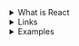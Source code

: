 <details>
  <summary>What is React</summary>
  
  - React is a JavaScript Library known for front-end development (or user interface).
  - It is popular due to its component-based architecture, Single Page Applications (SPAs), and Virtual DOM for building web applications that are fast, efficient, and scalable.

 

  
</details>
 <details>
    <summary>Links</summary>
    
  - [Geeks](https://www.geeksforgeeks.org/react/)
  - [Scimba](https://scrimba.com/learn-react-c0e/~04xn)
  - [React DEV](https://react.dev/learn)
    
  </details>
  <details>
    <summary>Examples</summary>

  - Image Example

    ```
    import { createElement } from "react"
    import { createRoot } from "react-dom/client"
    const root = createRoot(document.getElementById("root"))
    root.render(
        <main>
            <img src="react-logo.png" />
            <h1>This is another element</h1>
        </main>
    )
    ```
  
  - s
  - Basic Example

   ```
      import {createRoot} from "react-dom/client"
      const root = createRoot(document.getElementById("root"))
      root.render(
      <h1>Hello from React!</h1>
      )
   ```
  - Example 1

   ```
    import { createRoot } from "react-dom/client"
    const root = createRoot(document.getElementById("root"))
    
    root.render(
      <main>
          <img src="react-logo.png" width="40px" alt="React logo" />
          <h1>Fun facts about React!</h1>
          <ul>
              <li>Was first release in 2013</li>
              <li>Was originally created by Jordan Walke</li>
              <li>Has well over 200K stars on GitHub</li>
              <li>Is maintained by Meta</li>
              <li>Powers thousands of enterprise apps, including mobile apps</li>
          </ul>
      </main>
    )

   ```



    
    
  
    
  </details>
